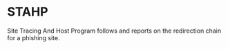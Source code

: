 # STAHP
Site Tracing And Host Program follows and reports on the redirection chain for a phishing site.
